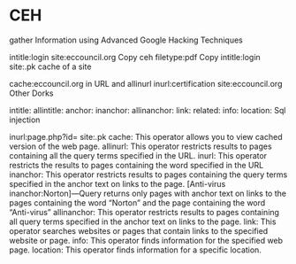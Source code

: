 # CEH

gather Information using Advanced Google Hacking Techniques

intitle:login site:eccouncil.org 
Copy
ceh filetype:pdf 
Copy
intitle:login site:.pk
cache of a site


cache:eccouncil.org
in URL and allinurl
inurl:certification site:eccouncil.org
Other Dorks


intitle:
allintitle:
anchor:
inanchor:
allinanchor:
link:
related:
info:
location:
Sql  injection

inurl:page.php?id= site:.pk
cache: This operator allows you to view cached version of the web page. 
allinurl: This operator restricts results to pages containing all the query terms specified in the URL. 
inurl: This operator restricts the results to pages containing the word specified in the URL 
inanchor: This operator restricts results to pages containing the query terms specified in the anchor text on links to the page. [Anti-virus inanchor:Norton]—Query returns only pages with anchor text on links to the pages containing the word “Norton” and the page containing the word “Anti-virus”
allinanchor: This operator restricts results to pages containing all query terms specified in the anchor text on links to the page.
link: This operator searches websites or pages that contain links to the specified website or page. info: This operator finds information for the specified web page. 
location: This operator finds information for a specific location.
